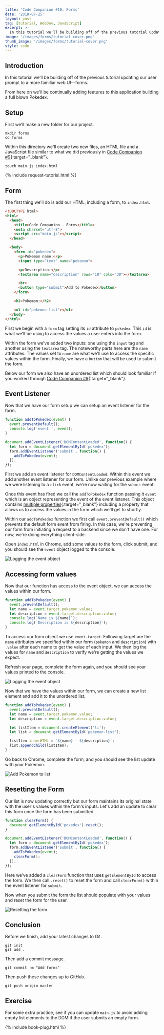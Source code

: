 ```yaml
---
title: 'Code Companion #10: Forms'
date: '2018-07-25'
layout: post
tag: [tutorial, WebDev, JavaScript]
excerpt: >-
  In this tutorial we'll be building off of the previous tutorial updating our user prompt to a more familiar web UI—forms.
image: '/images/forms/tutorial-cover.png'
thumb_image: '/images/forms/tutorial-cover.png'
style: code
---
```


## Introduction

In this tutorial we'll be building off of the previous tutorial updating our user prompt to a more familiar web UI—forms.

From here on we'll be continually adding features to this application building a full blown Pokedex.

## Setup

First we'll make a new folder for our project.

```console
mkdir forms
cd forms
```

Within this directory we'll create two new files, an HTML file and a JavaScript file similar to what we did previously in [Code Companion #9](https://atom-morgan.github.io/dom-manipulation/){:target="_blank"}.

```console
touch main.js index.html
```

{% include request-tutorial.html %}

## Form

The first thing we'll do is add our HTML, including a form, to `index.html`.

```html
<!DOCTYPE html>
<html>
  <head>
    <title>Code Companion - Forms</title>
    <meta charset="utf-8">
    <script src="main.js"></script>
  </head>

  <body>
    <form id="pokedex">
      <p>Pokemon name:</p>
      <input type="text" name="pokemon">

      <p>Description:</p>
      <textarea name="description" rows="10" cols="30"></textarea>

      <br>
      <button type="submit">Add to Pokedex</button>
    </form>

    <h2>Pokemon:</h2>

    <ul id="pokemon-list"></ul>
  </body>
</html>
```

First we begin with a `form` tag setting its `id` attribute to `pokedex`. This `id` is what we'll be using to access the values a user enters into the form.

Within the form we've added two inputs: one using the `input` tag and another using the `textarea` tag. The noteworthy parts here are the `name` attributes. The values set to `name` are what we'll use to access the specific values within the form. Finally, we have a `button` that will be used to submit the form.

Below our form we also have an unordered list which should look familiar if you worked through [Code Companion #9](https://atom-morgan.github.io/dom-manipulation/){:target="_blank"}.

## Event Listener

Now that we have our form setup we can setup an event listener for the form.

```javascript
function addToPokedex(event) {
  event.preventDefault();
  console.log('event ', event);
}

document.addEventListener('DOMContentLoaded', function() {
  let form = document.getElementById('pokedex');
  form.addEventListener('submit', function() {
    addToPokedex(event);
  });
});
```

First we add an event listener for `DOMContentLoaded`. Within this event we add another event listener for our form. Unlike our previous example where we were listening to a `click` event, we're now waiting for the `submit` event.

Once this event has fired we call the `addToPokedex` function passing it `event` which is an object representing the event of the event listener. This object contains [multiple properties](https://developer.mozilla.org/en-US/docs/Web/API/Event#Properties){:target="_blank"} including a property that allows us to access the values in the form which we'll get to shortly.

Within our `addToPokedex` function we first call `event.preventDefault()` which prevents the default form event from firing. In this case, we're preventing our form from initiating a request to a backend since we don't have one. For now, we're doing everything client-side.

Open `index.html` in Chrome, add some values to the form, click submit, and you should see the `event` object logged to the console.

![Logging the event object](/images/forms/event-object.png)

## Accessing form values

Now that our function has access to the event object, we can access the values within our form.

```javascript
function addToPokedex(event) {
  event.preventDefault();
  let name = event.target.pokemon.value;
  let description = event.target.description.value;
  console.log(`Name is ${name}`);
  console.log(`Description is ${description}`);
}
```

To access our form object we use `event.target`. Following target are the `name` attributes we specified within our form (`pokemon` and `description`) with `.value` after each name to get the value of each input. We then log the values for `name` and `description` to verify we're getting the values we expect.

Refresh your page, complete the form again, and you should see your values printed to the console.

![Logging the event object](/images/forms/event-object.png)

Now that we have the values within our form, we can create a new list element and add it to the unordered list.

```javascript
function addToPokedex(event) {
  event.preventDefault();
  let name = event.target.pokemon.value;
  let description = event.target.description.value;

  let listItem = document.createElement('li');
  let list = document.getElementById('pokemon-list');

  listItem.innerHTML = `${name} - ${description}`;
  list.appendChild(listItem);
}
```

Go back to Chrome, complete the form, and you should see the list update with your Pokemon.

![Add Pokemon to list](/images/forms/add-to-list.png)

## Resetting the Form

Our list is now updating correctly but our form maintains its original state with the user's values within the form's inputs. Let's add an update to clear this form once the form has been submitted.

```javascript
function clearForm() {
  document.getElementById('pokedex').reset();
}

document.addEventListener('DOMContentLoaded', function() {
  let form = document.getElementById('pokedex');
  form.addEventListener('submit', function() {
    addToPokedex(event);
    clearForm();
  });
});
```

Here we've added a `clearForm` function that uses `getElementById` to access the form. We then call `.reset()` to reset the form and call `clearForm()` within the event listener for `submit`.

Now when you submit the form the list should populate with your values and reset the form for the user.

![Resetting the form](/images/forms/clear-form.png)

## Conclusion

Before we finish, add your latest changes to Git.

```console
git init
git add .
```

Then add a commit message.

```console
git commit -m "Add forms"
```

Then push these changes up to GitHub.

```console
git push origin master
```

## Exercise

For some extra practice, see if you can update `main.js` to avoid adding empty list elements to the DOM if the user submits an empty form.

{% include book-plug.html %}
